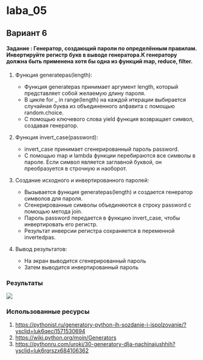 # laba_05
## Вариант 6
####  Задание : Генератор, создающий пароли по определённым правилам. Инвертируйте регистр букв в выводе генератора.К генератору должна быть применена хотя бы одна из функций map, reduce, filter.

1. Функция generatepas(length):
   - Функция generatepas принимает аргумент length, который представляет собой желаемую длину пароля.
   - В цикле for _ in range(length) на каждой итерации выбирается случайная буква из объединенного алфавита с помощью random.choice.
   - С помощью ключевого слова yield функция возвращает символ, создавая генератор. 

2. Функция invert_case(password):
   - invert_case принимает сгенерированный пароль password.
   - С помощью map и lambda функции перебираются все символы в пароле. Если символ является заглавной буквой, он преобразуется в строчную и наоборот.

3. Создание исходного и инвертированного паролей:
   - Вызывается функция generatepas(length) и создается генератор символов для пароля.
   - Сгенерированные символы объединяются в строку password с помощью метода join.
   - Пароль password передается в функцию invert_case, чтобы инвертировать его регистр.
   - Результат инверсии регистра сохраняется в переменной invertedpas.

4. Вывод результатов:
   - На экран выводится сгенерированный пароль 
   - Затем выводится инвертированный пароль 
### Результаты 
![](https://i.imgur.com/VBVp9hr.jpeg)

### Использованные ресурсы
1) https://pythonist.ru/generatory-python-ih-sozdanie-i-ispolzovanie/?ysclid=luk6qeci1571530694
2) https://wiki.python.org/moin/Generators
3) https://pythonru.com/uroki/30-generatory-dlja-nachinajushhih?ysclid=luk6rqrszx684106362